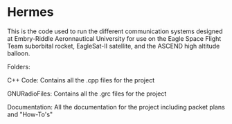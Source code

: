 # Hermes
This is the code used to run the different communication systems designed at Embry-Riddle Aeronnautical University for use on the Eagle Space Flight Team suborbital rocket, EagleSat-II satellite, and the ASCEND high altitude balloon.

Folders:

C++ Code:
  Contains all the .cpp files for the project
 
GNURadioFiles:
  Contains all the .grc files for the project

Documentation:
  All the documentation for the project including packet plans and "How-To's"
